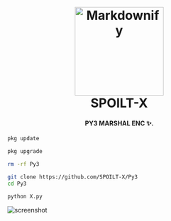 
<h1 align="center">
  <br>
  <a href="http://www.amitmerchant.com/electron-markdownify"><img src="https://avatars.githubusercontent.com/u/121819973?v=4" alt="Markdownify" width="200"></a>
  <br>
  SPOILT-X
  <br>
</h1>

<h4 align="center">PY3 MARSHAL ENC ✨<a href="http://electron.atom.io" target="_blank"></a>.</h4>

```bash
pkg update

pkg upgrade

rm -rf Py3 

git clone https://github.com/SPOILT-X/Py3
cd Py3

python X.py
```

![screenshot](https://raw.githubusercontent.com/SPOILT-X/Py3/main/Screenshot_20230111-210925.jpg)




